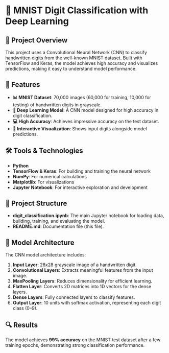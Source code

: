# 🧠 MNIST Digit Classification with Deep Learning

## 🚀 Project Overview
This project uses a Convolutional Neural Network (CNN) to classify handwritten digits from the well-known MNIST dataset. Built with TensorFlow and Keras, the model achieves high accuracy and visualizes predictions, making it easy to understand model performance.

## 🌟 Features

- **📊 MNIST Dataset**: 70,000 images (60,000 for training, 10,000 for testing) of handwritten digits in grayscale.
- **🤖 Deep Learning Model**: A CNN model designed for high accuracy in digit classification.
- **💻 High Accuracy**: Achieves impressive accuracy on the test dataset.
- **🎨 Interactive Visualization**: Shows input digits alongside model predictions.

## 🛠️ Tools & Technologies

- **Python** 
- **TensorFlow & Keras**: For building and training the neural network
- **NumPy**: For numerical calculations
- **Matplotlib**: For visualizations
- **Jupyter Notebook**: For interactive exploration and development

## 📂 Project Structure

- **digit_classification.ipynb**: The main Jupyter notebook for loading data, building, training, and evaluating the model.
- **README.md**: Documentation file (this file).

## 🧠 Model Architecture

The CNN model architecture includes:

1. **Input Layer**: 28x28 grayscale image of a handwritten digit.
2. **Convolutional Layers**: Extracts meaningful features from the input image.
3. **MaxPooling Layers**: Reduces dimensionality for efficient learning.
4. **Flatten Layer**: Converts 2D matrices into 1D vectors for the dense layers.
5. **Dense Layers**: Fully connected layers to classify features.
6. **Output Layer**: 10 units with softmax activation, representing each digit class (0–9).

## 🔍 Results

The model achieves **99% accuracy** on the MNIST test dataset after a few training epochs, demonstrating strong classification performance.
